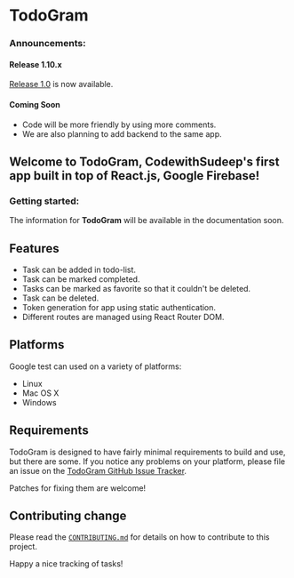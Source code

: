 # TodoGram

### Announcements:

#### Release 1.10.x

[Release 1.0](https://github.com/CodewithSudeep/TodoGram/releases/tag/v1.0)
is now available.

#### Coming Soon

*   Code will be more friendly by using more comments.
*   We are also planning to add backend to the same app.

## Welcome to **TodoGram**, CodewithSudeep's first app built in top of React.js, Google Firebase!

### Getting started:

The information for **TodoGram** will be available in the documentation soon.

## Features

*   Task can be added in todo-list.
*   Task can be marked completed.
*   Tasks can be marked as favorite so that it couldn't be deleted.
*   Task can be deleted.
*   Token generation for app using static authentication.
*   Different routes are managed using React Router DOM.

## Platforms

Google test can used on a variety of platforms:

*   Linux
*   Mac OS X
*   Windows

## Requirements

TodoGram is designed to have fairly minimal requirements to build and use, but there are some. If you notice any problems on your
platform, please file an issue on the
[TodoGram GitHub Issue Tracker](https://github.com/CodewithSudeep/TodoGram/issues).

Patches for fixing them are welcome!

## Contributing change

Please read the [`CONTRIBUTING.md`](CONTRIBUTING.md) for details on how to
contribute to this project.

Happy a nice tracking of tasks!
